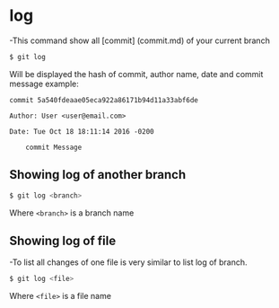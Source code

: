 # log

-This command show all [commit] (commit.md) of your current branch

```bash
$ git log
```

Will be displayed the hash of commit, author name, date and commit message
example:

```
commit 5a540fdeaae05eca922a86171b94d11a33abf6de

Author: User <user@email.com>

Date: Tue Oct 18 18:11:14 2016 -0200
                                                                                                      
    commit Message
```

## Showing log of another branch

```bash
$ git log <branch>
```

Where `` <branch> `` is a branch name


## Showing log of file

-To list all changes of one file is very similar to list log of branch.

```bash
$ git log <file>
```

Where ```<file>``` is a file name
